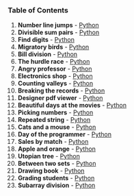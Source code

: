 ### Table of Contents
1. __Number line jumps__ - [Python](Number%20Line%20Jumps.py)
1. __Divisible sum pairs__ - [Python](Divisible%20Sum%20Pairs.py)
1. __Find digits__ - [Python](Find%20Digits.py)
1. __Migratory birds__ - [Python](Migratory%20Birds.py)
1. __Bill division__ - [Python](Bill%20Division.py)
1. __The hurdle race__ - [Python](The%20Hurdle%20Race.py)
1. __Angry professor__ - [Python](Angry%20Professor.py)
1. __Electronics shop__ - [Python](Electronics%20Shop.py)
1. __Counting valleys__ - [Python](Counting%20Valleys.py)
1. __Breaking the records__ - [Python](Breaking%20the%20Records.py)
1. __Designer pdf viewer__ - [Python](Designer%20PDF%20Viewer.py)
1. __Beautiful days at the movies__ - [Python](Beautiful%20Days%20at%20the%20Movies.py)
1. __Picking numbers__ - [Python](Picking%20Numbers.py)
1. __Repeated string__ - [Python](Repeated%20String.py)
1. __Cats and a mouse__ - [Python](Cats%20and%20a%20Mouse.py)
1. __Day of the programmer__ - [Python](Day%20of%20the%20Programmer.py)
1. __Sales by match__ - [Python](Sales%20by%20Match.py)
1. __Apple and orange__ - [Python](Apple%20and%20Orange.py)
1. __Utopian tree__ - [Python](Utopian%20Tree.py)
1. __Between two sets__ - [Python](Between%20Two%20Sets.py)
1. __Drawing book__ - [Python](Drawing%20Book.py)
1. __Grading students__ - [Python](Grading%20Students.py)
1. __Subarray division__ - [Python](Subarray%20Division.py)
